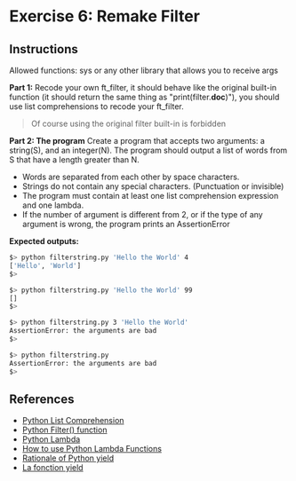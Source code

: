 # Exercise 6: Remake Filter

## Instructions

Allowed functions: sys or any other library that allows you to receive args

**Part 1:**
Recode your own ft_filter, it should behave like the original built-in function (it should return the same thing as "print(filter.__doc__)"), you should use list comprehensions to recode your ft_filter.

>Of course using the original filter built-in is forbidden

**Part 2: The program**
Create a program that accepts two arguments: a string(S), and an integer(N). The program should output a list of words from S that have a length greater than N.

- Words are separated from each other by space characters.
- Strings do not contain any special characters. (Punctuation or invisible)
- The program must contain at least one list comprehension expression and one lambda.
- If the number of argument is different from 2, or if the type of any argument is wrong, the program prints an AssertionError

**Expected outputs:**

```bash
$> python filterstring.py 'Hello the World' 4
['Hello', 'World']
$>
```

```bash
$> python filterstring.py 'Hello the World' 99
[]
$>
```

```bash
$> python filterstring.py 3 'Hello the World'
AssertionError: the arguments are bad
$>
```

```bash
$> python filterstring.py
AssertionError: the arguments are bad
$>
```

## References
- [Python List Comprehension](https://www.w3schools.com/python/python_lists_comprehension.asp)
- [Python Filter() function](https://www.w3schools.com/python/ref_func_filter.asp)
- [Python Lambda](https://www.w3schools.com/python/python_lambda.asp)
- [How to use Python Lambda Functions](https://realpython.com/python-lambda)
- [Rationale of Python yield](https://www.reddit.com/r/learnpython/comments/rzukrb/what_is_the_idea_of_using_yield_in_python/)
- [La fonction yield](https://developpement-informatique.com/article/149/la-fonction-yield)